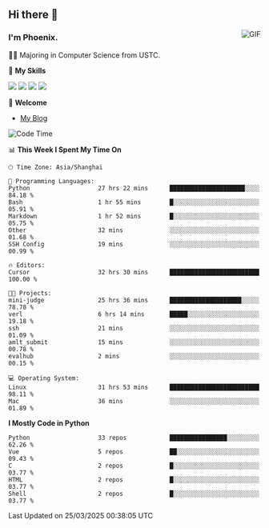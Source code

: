 ## Hi there 👋
<img align="right" alt="GIF" src="https://raw.githubusercontent.com/JoeyBling/JoeyBling/master/pic/pusheencode.gif" />

### I'm Phoenix.

👨‍🎓 Majoring in Computer Science from USTC.

🌟 **My Skills**

![](https://img.shields.io/badge/-Python-3e74a2?style=flat-square&logo=Python&logoColor=fff)
![](https://img.shields.io/badge/-C++-9f62a5?style=flat&logo=cplusplus&logoColor=white)
![](https://img.shields.io/badge/-Linux-185886?style=flat-square&logo=Linux&logoColor=fff)
![](https://img.shields.io/badge/-Rust-ff4136?style=flat-square&logo=Rust&logoColor=fff)

💬 **Welcome**

- [My Blog](https://ysy-phoenix.github.io/)

<!--START_SECTION:waka-->
![Code Time](http://img.shields.io/badge/Code%20Time-1%2C304%20hrs%2015%20mins-blue)

📊 **This Week I Spent My Time On** 

```text
🕑︎ Time Zone: Asia/Shanghai

💬 Programming Languages: 
Python                   27 hrs 22 mins      █████████████████████░░░░   84.18 % 
Bash                     1 hr 55 mins        █░░░░░░░░░░░░░░░░░░░░░░░░   05.91 % 
Markdown                 1 hr 52 mins        █░░░░░░░░░░░░░░░░░░░░░░░░   05.75 % 
Other                    32 mins             ░░░░░░░░░░░░░░░░░░░░░░░░░   01.68 % 
SSH Config               19 mins             ░░░░░░░░░░░░░░░░░░░░░░░░░   00.99 % 

🔥 Editors: 
Cursor                   32 hrs 30 mins      █████████████████████████   100.00 % 

🐱‍💻 Projects: 
mini-judge               25 hrs 36 mins      ████████████████████░░░░░   78.78 % 
verl                     6 hrs 14 mins       █████░░░░░░░░░░░░░░░░░░░░   19.18 % 
ssh                      21 mins             ░░░░░░░░░░░░░░░░░░░░░░░░░   01.09 % 
amlt_submit              15 mins             ░░░░░░░░░░░░░░░░░░░░░░░░░   00.78 % 
evalhub                  2 mins              ░░░░░░░░░░░░░░░░░░░░░░░░░   00.15 % 

💻 Operating System: 
Linux                    31 hrs 53 mins      █████████████████████████   98.11 % 
Mac                      36 mins             ░░░░░░░░░░░░░░░░░░░░░░░░░   01.89 % 
```

**I Mostly Code in Python** 

```text
Python                   33 repos            ████████████████░░░░░░░░░   62.26 % 
Vue                      5 repos             ██░░░░░░░░░░░░░░░░░░░░░░░   09.43 % 
C                        2 repos             █░░░░░░░░░░░░░░░░░░░░░░░░   03.77 % 
HTML                     2 repos             █░░░░░░░░░░░░░░░░░░░░░░░░   03.77 % 
Shell                    2 repos             █░░░░░░░░░░░░░░░░░░░░░░░░   03.77 % 
```




 Last Updated on 25/03/2025 00:38:05 UTC
<!--END_SECTION:waka-->

<!--
**ysy-phoenix/ysy-phoenix** is a ✨ _special_ ✨ repository because its `README.md` (this file) appears on your GitHub profile.

Here are some ideas to get you started:

- 🔭 I’m currently working on ...
- 🌱 I’m currently learning ...
- 👯 I’m looking to collaborate on ...
- 🤔 I’m looking for help with ...
- 💬 Ask me about ...
- 📫 How to reach me: ...
- 😄 Pronouns: ...
- ⚡ Fun fact: ...
-->
